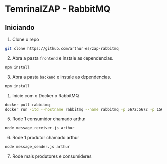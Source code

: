 # TemrinalZAP - RabbitMQ

## Iniciando

1. Clone o repo

```sh
git clone https://github.com/arthur-es/zap-rabbitmq
```

2. Abra a pasta `frontend` e instale as dependencias.

```sh
npm install
```

3. Abra a pasta `backend` e instale as dependencias.

```sh
npm install
```

1. Inicie com o Docker o RabbitMQ

```sh
docker pull rabbitmq
docker run -itd --hostname rabbitmq --name rabbitmq -p 5672:5672 -p 15672:15672 rabbitmq:3.12.2-management
```

5. Rode 1 consumidor chamado arthur

```sh
node message_receiver.js arthur
```

6. Rode 1 produtor chamado arthur

```sh
node message_sender.js arthur
```

7. Rode mais produtores e consumidores
